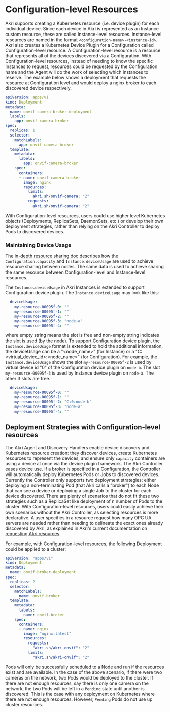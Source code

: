 # Configuration-level Resources

Akri supports creating a Kubernetes resource (i.e. device plugin) for each individual device. Since each device in Akri is represented as an Instance custom resource, these are called Instance-level resources. Instance-level resources are named in the format `<configuration-name>-<instance-id>`. Akri also creates a Kubernetes Device Plugin for a Configuration called Configuration-level resource. A Configuration-level resource is a resource that represents all of the devices discovered via a Configuration. With Configuration-level resources, instead of needing to know the specific Instances to request, resources could be requested by the Configuration name and the Agent will do the work of selecting which Instances to reserve. The example below shows a deployment that requests the resource at Configuration level and would deploy a nginx broker to each discovered device respectively.

```yaml
apiVersion: apps/v1
kind: Deployment
metadata:
  name: onvif-camera-broker-deployment
  labels:
    app: onvif-camera-broker
spec:
  replicas: 1
  selector:
    matchLabels:
      app: onvif-camera-broker
  template:
    metadata:
      labels:
        app: onvif-camera-broker
    spec:
      containers:
      - name: onvif-camera-broker
        image: nginx
        resources:
          limits:
            akri.sh/onvif-camera: "2"
          requests:
            akri.sh/onvif-camera: "2"
```

With Configuration-level resources, users could use higher level Kubernetes objects (Deployments, ReplicaSets, DaemonSets, etc.) or develop their own deployment strategies, rather than relying on the Akri Controller to deploy Pods to discovered devices.


### Maintaining Device Usage

The [in-depth resource sharing doc](resource-sharing-in-depth.md) describes how the `Configuration.capacity` and `Instance.deviceUsage` are used to achieve resource sharing between nodes.
The same data is used to achieve sharing the same resource between Configuration-level and Instance-level resources.

The `Instance.deviceUsage` in Akri Instances is extended to support Configuration device plugin.
The `Instance.deviceUsage` may look like this:

```yaml
  deviceUsage:
    my-resource-00095f-0: ""
    my-resource-00095f-1: ""
    my-resource-00095f-2: ""
    my-resource-00095f-3: "node-a"
    my-resource-00095f-4: ""
```
where empty string means the slot is free and non-empty string indicates the slot is used (by the node). To support Configuration device plugin, 
the `Instance.deviceUsage` format is extended to hold the additional information, the deviceUsage can be a "<node_name>" (for Instance) or a "C:<virtual_device_id>:<node_name>" (for 
Configuration). For example, the `Instance.deviceUsage` shows the slot `my-resource-00095f-2` is used by virtual device id "0" of the 
Configuration device plugin on `node-b`.  The slot `my-resource-00095f-3` is used by Instance device plugin on `node-a`.  The other 3 slots are 
free.

```yaml
  deviceUsage:
    my-resource-00095f-0: ""
    my-resource-00095f-1: ""
    my-resource-00095f-2: "C:0:node-b"
    my-resource-00095f-3: "node-a"
    my-resource-00095f-4: ""
```

## Deployment Strategies with Configuration-level resources

The Akri Agent and Discovery Handlers enable device discovery and Kubernetes resource creation: they discover devices, create Kubernetes resources to represent the devices, and ensure only `capacity` containers are using a device at once via the device plugin framework. The Akri Controller eases device use. If a broker is specified in a Configuration, the Controller will automatically deploy Kubernetes Pods or Jobs to discovered devices. Currently the Controller only supports two deployment strategies: either deploying a non-terminating Pod (that Akri calls a "broker") to each Node that can see a device or deploying a single Job to the cluster for each device discovered. There are plenty of scenarios that do not fit these two strategies such as a ReplicaSet like deployment of n number of Pods to the cluster. With Configuration-level resources, users could easily achieve their own scenarios without the Akri Controller, as selecting resources is more declarative. A user specifies in a resource request how many OPC UA servers are needed rather than needing to delineate the exact ones already discovered by Akri, as explained in Akri's current documentation on [requesting Akri resources](../docs/user-guide/requesting-akri-resources.md).

For example, with Configuration-level resources, the following Deployment could be applied to a cluster:

```yaml
apiVersion: "apps/v1"
kind: Deployment
metadata:
  name: onvif-broker-deployment
spec:
  replicas: 2
  selector:
    matchLabels:
      name: onvif-broker
  template:
    metadata:
      labels:
        name: onvif-broker
    spec:
      containers:
      - name: nginx
        image: "nginx:latest"
        resources:
          requests:
            "akri.sh/akri-onvif": "2"
          limits:
            "akri.sh/akri-onvif": "2"
```


Pods will only be successfully scheduled to a Node and run if the resources exist and are available. In the case of the
above scenario, if there were two cameras on the network, two Pods would be deployed to the cluster. If there are not 
enough resources, say there is only one camera on the network,
the two Pods will be left in a `Pending` state until another is discovered. This is the case with any deployment on
Kubernetes where there are not enough resources. However, `Pending` Pods do not use up cluster resources.
